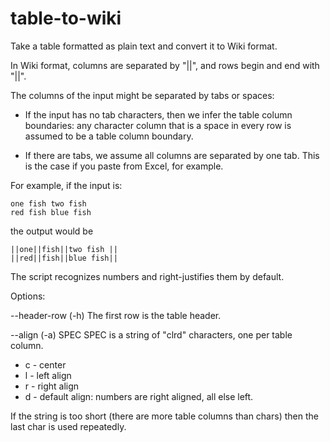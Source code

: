 table-to-wiki
=============

Take a table formatted as plain text and convert it to Wiki format.

In Wiki format, columns are separated by "||", and rows
begin and end with "||".

The columns of the input might be separated by tabs or spaces:

  * If the input has no tab characters, then we infer the table column
    boundaries: any character column that is a space in every row is assumed
    to be a table column boundary.

  * If there are tabs, we assume all columns are separated by one tab.  This
    is the case if you paste from Excel, for example.

For example, if the input is:

    one fish two fish
    red fish blue fish

the output would be

    ||one||fish||two fish ||
    ||red||fish||blue fish||

The script recognizes numbers and right-justifies them by default.

Options:

  --header-row (-h)    The first row is the table header.

  --align (-a) SPEC
    SPEC is a string of "clrd" characters, one per table column.
  * c - center
  * l - left align
  * r - right align
  * d - default align: numbers are right aligned, all else left.

  If the string is too short (there are more table columns than chars) then
  the last char is used repeatedly.
